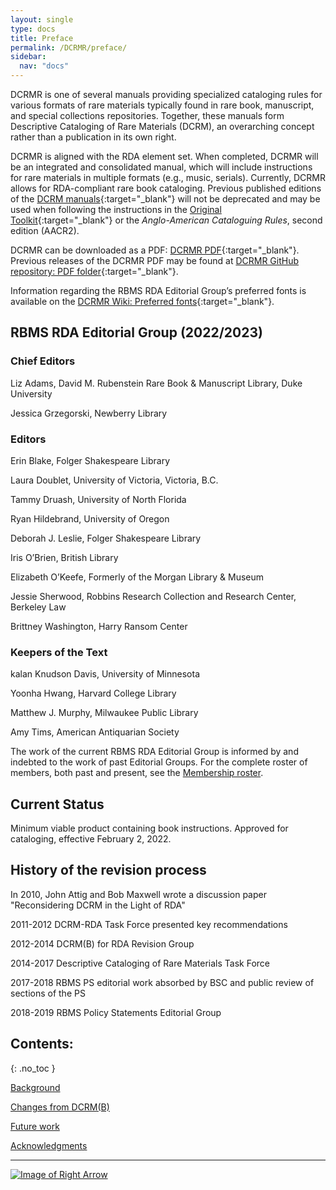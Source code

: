 ```yaml
---
layout: single
type: docs
title: Preface
permalink: /DCRMR/preface/
sidebar:
  nav: "docs"
---
```


DCRMR is one of several manuals providing specialized cataloging rules for various formats of rare materials typically found in rare book, manuscript, and special collections repositories. Together, these manuals form Descriptive Cataloging of Rare Materials (DCRM), an overarching concept rather than a publication in its own right. 

DCRMR is aligned with the RDA element set. When completed, DCRMR will be an integrated and consolidated manual, which will include instructions for rare materials in multiple formats (e.g., music, serials).  Currently, DCRMR allows for RDA-compliant rare book cataloging. Previous published editions of the [DCRM manuals](https://rbms.info/dcrm/){:target="_blank"} will not be deprecated and may be used when following the instructions in the [Original Toolkit](https://original.rdatoolkit.org/){:target="_blank"} or the *Anglo-American Cataloguing Rules*, second edition (AACR2).

DCRMR can be downloaded as a PDF: [DCRMR PDF](https://rbms-bsc.github.io/DCRMR/assets/pdfs/DCRM%20RDA%20edition.pdf){:target="_blank"}. Previous releases of the DCRMR PDF may be found at [DCRMR GitHub repository: PDF folder](https://github.com/rbms-bsc/DCRMR/tree/master/assets/pdfs){:target="_blank"}.

Information regarding the RBMS RDA Editorial Group’s preferred fonts is available on the [DCRMR Wiki: Preferred fonts](https://github.com/rbms-bsc/DCRMR/wiki/Preferred-fonts){:target="_blank"}.
	

## RBMS RDA Editorial Group (2022/2023)

### Chief Editors

Liz Adams, David M. Rubenstein Rare Book & Manuscript Library, Duke University  

Jessica Grzegorski, Newberry Library

### Editors

Erin Blake, Folger Shakespeare Library  

Laura Doublet, University of Victoria, Victoria, B.C.  

Tammy Druash, University of North Florida

Ryan Hildebrand, University of Oregon

Deborah J. Leslie, Folger Shakespeare Library

Iris O’Brien, British Library

Elizabeth O’Keefe, Formerly of the Morgan Library & Museum  

Jessie Sherwood, Robbins Research Collection and Research Center, Berkeley Law  

Brittney Washington, Harry Ransom Center  

### Keepers of the Text

kalan Knudson Davis, University of Minnesota  

Yoonha Hwang, Harvard College Library  

Matthew J. Murphy, Milwaukee Public Library  

Amy Tims, American Antiquarian Society

The work of the current RBMS RDA Editorial Group is informed by and indebted to the work of past Editorial Groups. For the complete roster of members, both past and present, see the [Membership roster](/DCRMR/preface/Membership-roster/).

## Current Status
Minimum viable product containing book instructions. Approved for cataloging, effective February 2, 2022.

## History of the revision process

In 2010, John Attig and Bob Maxwell wrote a discussion paper "Reconsidering DCRM in the Light of RDA"

2011-2012 DCRM-RDA Task Force presented key recommendations

2012-2014 DCRM(B) for RDA Revision Group

2014-2017 Descriptive Cataloging of Rare Materials Task Force
 
2017-2018 RBMS PS editorial work absorbed by BSC and public review of sections of the PS

2018-2019 RBMS Policy Statements Editorial Group

## Contents:
{: .no_toc }

[Background](/DCRMR/preface/Background/)

[Changes from DCRM(B)](/DCRMR/preface/Changes-from-DCRM(B)/)

[Future work](/DCRMR/preface/Future-work/)

[Acknowledgments](/DCRMR/preface/Acknowledgments/)

---

[![Image of Right Arrow](https://rbms-bsc.github.io/DCRMR/assets/pictures/navigation/Arrow_Right.png "Background")](/DCRMR/preface/Background/)
